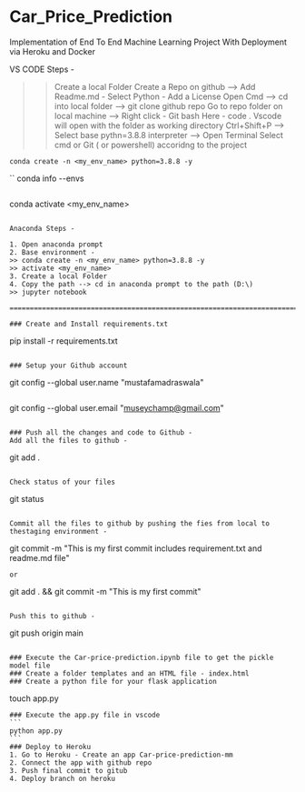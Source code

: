 # Car_Price_Prediction
Implementation of End To End Machine Learning Project With Deployment via Heroku and Docker


VS CODE Steps - 

>> Create a local Folder
>> Create a Repo on github --> Add Readme.md - Select Python - Add a License
>> Open Cmd --> cd into local folder --> git clone github repo
>> Go to repo folder on local machine --> Right click - Git bash Here - code .
>> Vscode will open with the folder as working directory
>> Ctrl+Shift+P --> Select base pythn=3.8.8 interpreter --> Open Terminal
>> Select cmd or Git ( or powershell)  accoridng to the project
```
conda create -n <my_env_name> python=3.8.8 -y
```
``
conda info --envs
```
```
conda activate <my_env_name>
```

Anaconda Steps - 

1. Open anaconda prompt
2. Base environment - 
>> conda create -n <my_env_name> python=3.8.8 -y
>> activate <my_env_name>
3. Create a local Folder
4. Copy the path --> cd in anaconda prompt to the path (D:\)
>> jupyter notebook

===========================================================================================

### Create and Install requirements.txt
```
pip install -r requirements.txt
```

### Setup your Github account
```
git config --global user.name "mustafamadraswala"
```
```
git config --global user.email "museychamp@gmail.com"
```

### Push all the changes and code to Github -
Add all the files to github - 
```
git add .
```

Check status of your files
```
git status
```

Commit all the files to github by pushing the fies from local to  thestaging environment -
```
git commit -m "This is my first commit includes requirement.txt and readme.md file"
```
or 
```
git add . && git commit -m "This is my first commit"
```

Push this to github -
```
git push origin main
```

### Execute the Car-price-prediction.ipynb file to get the pickle model file
### Create a folder templates and an HTML file - index.html
### Create a python file for your flask application
```
touch app.py
````
### Execute the app.py file in vscode
```
python app.py
```
### Deploy to Heroku
1. Go to Heroku - Create an app Car-price-prediction-mm
2. Connect the app with github repo
3. Push final commit to gitub
4. Deploy branch on heroku